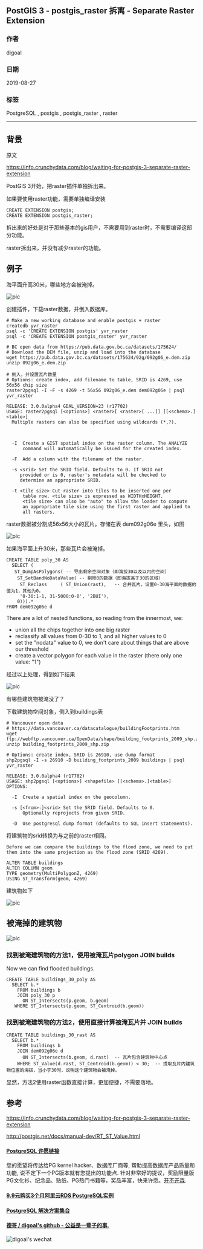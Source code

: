 ## PostGIS 3 - postgis_raster 拆离 - Separate Raster Extension   
                                      
### 作者                                      
digoal                                      
                                      
### 日期                                      
2019-08-27                                    
                                      
### 标签                                      
PostgreSQL , postgis , postgis_raster , raster        
                                      
----                                      
                                      
## 背景          
原文        
        
https://info.crunchydata.com/blog/waiting-for-postgis-3-separate-raster-extension  
  
PostGIS 3开始，把raster插件单独拆出来。  
  
如果要使用raster功能，需要单独编译安装  
  
```  
CREATE EXTENSION postgis;   
CREATE EXTENSION postgis_raster;  
```  
  
拆出来的好处是对于那些基本的gis用户，不需要用到raster时，不需要编译这部分功能。  
  
raster拆出来，并没有减少raster的功能。  
  
## 例子  
海平面升高30米，哪些地方会被淹掉。  
  
![pic](20190827_01_pic_001.jpg)  
  
创建插件，下载raster数据，并倒入数据库。  
  
```  
# Make a new working database and enable postgis + raster   
createdb yvr_raster   
psql -c 'CREATE EXTENSION postgis' yvr_raster   
psql -c 'CREATE EXTENSION postgis_raster' yvr_raster   
  
# BC open data from https://pub.data.gov.bc.ca/datasets/175624/   
# Download the DEM file, unzip and load into the database   
wget https://pub.data.gov.bc.ca/datasets/175624/92g/092g06_e.dem.zip   
unzip 092g06_e.dem.zip   
  
# 倒入，并设置瓦片数量  
# Options: create index, add filename to table, SRID is 4269, use 56x56 chip size   
raster2pgsql -I -F -s 4269 -t 56x56 092g06_e.dem dem092g06e | psql yvr_raster  
```  
  
```  
RELEASE: 3.0.0alpha4 GDAL_VERSION=23 (r17702)  
USAGE: raster2pgsql [<options>] <raster>[ <raster>[ ...]] [[<schema>.]<table>]  
  Multiple rasters can also be specified using wildcards (*,?).  
  
  
  
  -I  Create a GIST spatial index on the raster column. The ANALYZE  
      command will automatically be issued for the created index.  
  
  -F  Add a column with the filename of the raster.  
  
  -s <srid> Set the SRID field. Defaults to 0. If SRID not  
     provided or is 0, raster's metadata will be checked to  
     determine an appropriate SRID.  
  
  -t <tile size> Cut raster into tiles to be inserted one per  
      table row. <tile size> is expressed as WIDTHxHEIGHT.  
      <tile size> can also be "auto" to allow the loader to compute  
      an appropriate tile size using the first raster and applied to  
      all rasters.  
```  
  
raster数据被分割成56x56大小的瓦片。存储在表 dem092g06e 里头，如图  
  
![pic](20190827_01_pic_002.jpg)  
  
如果海平面上升30米，那些瓦片会被淹掉。  
  
```  
CREATE TABLE poly_30 AS   
  SELECT (   
   ST_DumpAsPolygons( -- 导出剩余空间对象（即海拔30以及以内的空间）  
    ST_SetBandNoDataValue( -- 剔除0的数据（即海拔高于30的区域）  
     ST_Reclass     ( ST_Union(rast),   -- 合并瓦片。设置0-30海平面的数据的值为1，其他为0。  
     '0-30:1-1, 31-5000:0-0', '2BUI'),   
    0))).*   
FROM dem092g06e d  
```  
  
There are a lot of nested functions, so reading from the innermost, we:  
  
- union all the chips together into one big raster  
- reclassify all values from 0-30 to 1, and all higher values to 0  
- set the "nodata" value to 0, we don't care about things that are above our threshold  
- create a vector polygon for each value in the raster (there only one value: "1")  
  
经过以上处理，得到如下结果  
  
![pic](20190827_01_pic_003.jpg)  
  
有哪些建筑物被淹没了？  
  
下载建筑物空间对象，倒入到buildings表  
  
```  
# Vancouver open data   
# https://data.vancouver.ca/datacatalogue/buildingFootprints.htm   
wget ftp://webftp.vancouver.ca/OpenData/shape/building_footprints_2009_shp.zip   
unzip building_footprints_2009_shp.zip   
  
# Options: create index, SRID is 26910, use dump format   
shp2pgsql -I -s 26910 -D building_footprints_2009 buildings | psql yvr_raster  
```  
  
  
```  
RELEASE: 3.0.0alpha4 (r17702)  
USAGE: shp2pgsql [<options>] <shapefile> [[<schema>.]<table>]  
OPTIONS:  
  
  -I  Create a spatial index on the geocolumn.  
  
  -s [<from>:]<srid> Set the SRID field. Defaults to 0.  
      Optionally reprojects from given SRID.  
  
  -D  Use postgresql dump format (defaults to SQL insert statements).  
```  
  
  
将建筑物的srid转换为与之前的raster相同。  
  
```  
Before we can compare the buildings to the flood zone, we need to put them into the same projection as the flood zone (SRID 4269).  
  
ALTER TABLE buildings   
ALTER COLUMN geom   
TYPE geometry(MultiPolygonZ, 4269)   
USING ST_Transform(geom, 4269)  
```  
  
建筑物如下  
  
![pic](20190827_01_pic_004.jpg)  
  
## 被淹掉的建筑物
![pic](20190827_01_pic_005.jpg)  
  
### 找到被淹建筑物的方法1，使用被淹瓦片polygon JOIN builds  
  
Now we can find flooded buildings.  
  
```  
CREATE TABLE buildings_30_poly AS   
  SELECT b.*   
    FROM buildings b   
    JOIN poly_30 p   
      ON ST_Intersects(p.geom, b.geom)   
   WHERE ST_Intersects(p.geom, ST_Centroid(b.geom))   
```  
  
### 找到被淹建筑物的方法2，使用直接计算被淹瓦片并 JOIN builds  
  
```  
CREATE TABLE buildings_30_rast AS   
  SELECT b.*   
    FROM buildings b      
    JOIN dem092g06e d   
      ON ST_Intersects(b.geom, d.rast)  -- 瓦片包含建筑物中心点  
    WHERE ST_Value(d.rast, ST_Centroid(b.geom)) < 30;  -- 提取瓦片内建筑物位置的海拔，当小于30时，说明这个建筑物会被淹掉。  
```  
  
显然，方法2使用raster函数直接计算，更加便捷，不需要落地。  
      
## 参考    
https://info.crunchydata.com/blog/waiting-for-postgis-3-separate-raster-extension    
  
http://postgis.net/docs/manual-dev/RT_ST_Value.html  
    
    
  
  
  
  
  
  
  
  
  
  
  
  
  
  
  
  
  
  
  
  
  
  
  
  
  
  
  
  
  
  
  
  
  
  
  
  
  
  
  
  
  
  
  
  
  
  
  
  
  
  
  
  
  
  
  
  
  
  
  
  
  
  
  
  
  
  
  
  
  
#### [PostgreSQL 许愿链接](https://github.com/digoal/blog/issues/76 "269ac3d1c492e938c0191101c7238216")
您的愿望将传达给PG kernel hacker、数据库厂商等, 帮助提高数据库产品质量和功能, 说不定下一个PG版本就有您提出的功能点. 针对非常好的提议，奖励限量版PG文化衫、纪念品、贴纸、PG热门书籍等，奖品丰富，快来许愿。[开不开森](https://github.com/digoal/blog/issues/76 "269ac3d1c492e938c0191101c7238216").  
  
  
#### [9.9元购买3个月阿里云RDS PostgreSQL实例](https://www.aliyun.com/database/postgresqlactivity "57258f76c37864c6e6d23383d05714ea")
  
  
#### [PostgreSQL 解决方案集合](https://yq.aliyun.com/topic/118 "40cff096e9ed7122c512b35d8561d9c8")
  
  
#### [德哥 / digoal's github - 公益是一辈子的事.](https://github.com/digoal/blog/blob/master/README.md "22709685feb7cab07d30f30387f0a9ae")
  
  
![digoal's wechat](../pic/digoal_weixin.jpg "f7ad92eeba24523fd47a6e1a0e691b59")
  
